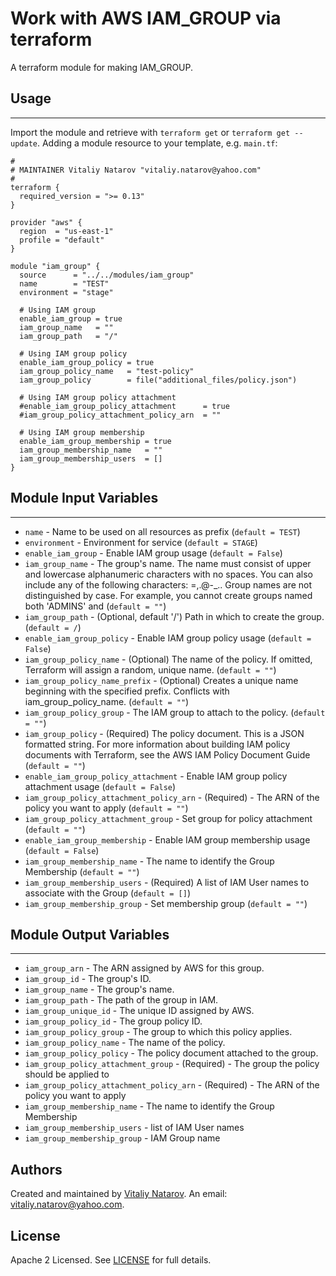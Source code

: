 # Work with AWS IAM_GROUP via terraform

A terraform module for making IAM_GROUP.


## Usage
----------------------
Import the module and retrieve with ```terraform get``` or ```terraform get --update```. Adding a module resource to your template, e.g. `main.tf`:

```
#
# MAINTAINER Vitaliy Natarov "vitaliy.natarov@yahoo.com"
#
terraform {
  required_version = ">= 0.13"
}

provider "aws" {
  region  = "us-east-1"
  profile = "default"
}

module "iam_group" {
  source      = "../../modules/iam_group"
  name        = "TEST"
  environment = "stage"

  # Using IAM group
  enable_iam_group = true
  iam_group_name   = ""
  iam_group_path   = "/"

  # Using IAM group policy
  enable_iam_group_policy = true
  iam_group_policy_name   = "test-policy"
  iam_group_policy        = file("additional_files/policy.json")

  # Using IAM group policy attachment
  #enable_iam_group_policy_attachment      = true
  #iam_group_policy_attachment_policy_arn  = ""

  # Using IAM group membership
  enable_iam_group_membership = true
  iam_group_membership_name   = ""
  iam_group_membership_users  = []
}
```

## Module Input Variables
----------------------
- `name` - Name to be used on all resources as prefix (`default = TEST`)
- `environment` - Environment for service (`default = STAGE`)
- `enable_iam_group` - Enable IAM group usage (`default = False`)
- `iam_group_name` - The group's name. The name must consist of upper and lowercase alphanumeric characters with no spaces. You can also include any of the following characters: =,.@-_.. Group names are not distinguished by case. For example, you cannot create groups named both 'ADMINS' and (`default = ""`)
- `iam_group_path` - (Optional, default '/') Path in which to create the group. (`default = /`)
- `enable_iam_group_policy` - Enable IAM group policy usage (`default = False`)
- `iam_group_policy_name` - (Optional) The name of the policy. If omitted, Terraform will assign a random, unique name. (`default = ""`)
- `iam_group_policy_name_prefix` - (Optional) Creates a unique name beginning with the specified prefix. Conflicts with iam_group_policy_name. (`default = ""`)
- `iam_group_policy_group` - The IAM group to attach to the policy. (`default = ""`)
- `iam_group_policy` - (Required) The policy document. This is a JSON formatted string. For more information about building IAM policy documents with Terraform, see the AWS IAM Policy Document Guide (`default = ""`)
- `enable_iam_group_policy_attachment` - Enable IAM group policy attachment usage (`default = False`)
- `iam_group_policy_attachment_policy_arn` - (Required) - The ARN of the policy you want to apply (`default = ""`)
- `iam_group_policy_attachment_group` - Set group for policy attachment (`default = ""`)
- `enable_iam_group_membership` - Enable IAM group membership usage (`default = False`)
- `iam_group_membership_name` - The name to identify the Group Membership (`default = ""`)
- `iam_group_membership_users` - (Required) A list of IAM User names to associate with the Group (`default = []`)
- `iam_group_membership_group` - Set membership group (`default = ""`)

## Module Output Variables
----------------------
- `iam_group_arn` - The ARN assigned by AWS for this group.
- `iam_group_id` - The group's ID.
- `iam_group_name` - The group's name.
- `iam_group_path` - The path of the group in IAM.
- `iam_group_unique_id` - The unique ID assigned by AWS.
- `iam_group_policy_id` - The group policy ID.
- `iam_group_policy_group` - The group to which this policy applies.
- `iam_group_policy_name` - The name of the policy.
- `iam_group_policy_policy` - The policy document attached to the group.
- `iam_group_policy_attachment_group` - (Required) - The group the policy should be applied to
- `iam_group_policy_attachment_policy_arn` - (Required) - The ARN of the policy you want to apply
- `iam_group_membership_name` - The name to identify the Group Membership
- `iam_group_membership_users` - list of IAM User names
- `iam_group_membership_group` - IAM Group name


## Authors

Created and maintained by [Vitaliy Natarov](https://github.com/SebastianUA). An email: [vitaliy.natarov@yahoo.com](vitaliy.natarov@yahoo.com).

## License

Apache 2 Licensed. See [LICENSE](https://github.com/SebastianUA/terraform/blob/master/LICENSE) for full details.
